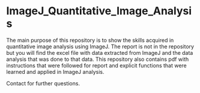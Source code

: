 # ImageJ_Quantitative_Image_Analysis

The main purpose of this repository is to show the skills acquired in quantitative image analysis using ImageJ. The report is not in the repository but you will find the excel file with data extracted from ImageJ and the data analysis that was done to that data. This repository also contains pdf with instructions that were followed for report and explicit functions that were learned and applied in ImageJ analysis.

Contact for further questions.
